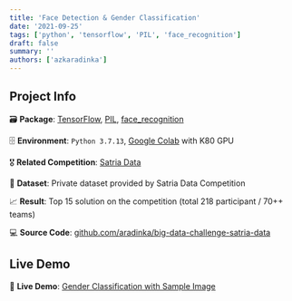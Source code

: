 ```yaml
---
title: 'Face Detection & Gender Classification'
date: '2021-09-25'
tags: ['python', 'tensorflow', 'PIL', 'face_recognition']
draft: false
summary: ''
authors: ['azkaradinka']
---
```


## Project Info

🗃 **Package**: [TensorFlow](https://github.com/tensorflow), [PIL](https://github.com/python-pillow/Pillow), [face_recognition](https://github.com/ageitgey/face_recognition)

🗄 **Environment**: `Python 3.7.13`, [Google Colab](https://colab.research.google.com/) with K80 GPU

🎖 **Related Competition**: [Satria Data](https://satriadata.kemdikbud.go.id/)

🔗 **Dataset**: Private dataset provided by Satria Data Competition

📈 **Result**: Top 15 solution on the competition (total 218 participant / 70++ teams)

💻 **Source Code**: [github.com/aradinka/big-data-challenge-satria-data](https://github.com/aradinka/big-data-challenge-satria-data)

## Live Demo

📌 **Live Demo**: [Gender Classification with Sample Image](http://bdc.herokuapp.com/)